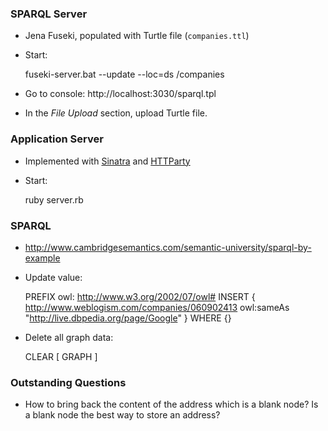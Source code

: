 ### SPARQL Server

- Jena Fuseki, populated with Turtle file (`companies.ttl`)
- Start: 

     fuseki-server.bat --update --loc=ds /companies

- Go to console: http://localhost:3030/sparql.tpl
- In the _File Upload_ section, upload Turtle file.

### Application Server

- Implemented with [Sinatra](http://www.sinatrarb.com/) and [HTTParty](https://github.com/jnunemaker/httparty)
- Start:

     ruby server.rb


### SPARQL

- http://www.cambridgesemantics.com/semantic-university/sparql-by-example
- Update value:

    PREFIX owl: <http://www.w3.org/2002/07/owl#>
    INSERT { <http://www.weblogism.com/companies/060902413> owl:sameAs  "http://live.dbpedia.org/page/Google" } WHERE {}

- Delete all graph data:

    CLEAR [ GRAPH <uri> ]


### Outstanding Questions

- How to bring back the content of the address which is a blank node?  Is a blank node the best way to store an address?